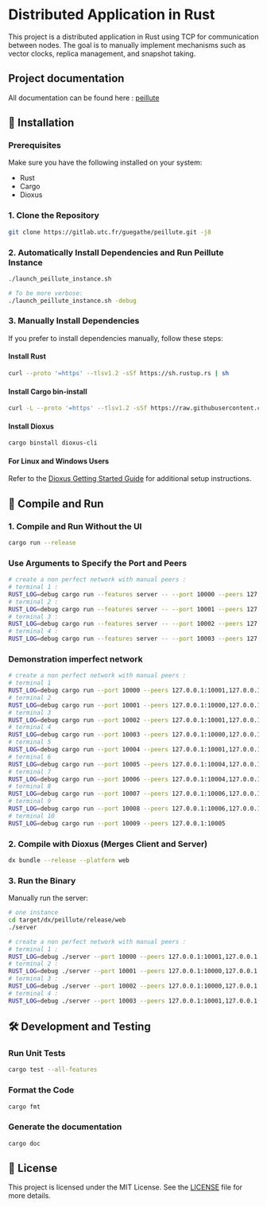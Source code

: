 # Distributed Application in Rust

This project is a distributed application in Rust using TCP for communication between nodes. The goal is to manually implement mechanisms such as vector clocks, replica management, and snapshot taking.

## Project documentation

All documentation can be found here : [peillute](https://guegathe.gitlab.utc.fr/peillute/doc/peillute/)

## 🚀 Installation

### Prerequisites

Make sure you have the following installed on your system:
- Rust
- Cargo
- Dioxus

### 1. Clone the Repository

```sh
git clone https://gitlab.utc.fr/guegathe/peillute.git -j8
```

### 2. Automatically Install Dependencies and Run Peillute Instance

```sh
./launch_peillute_instance.sh

# To be more verbose:
./launch_peillute_instance.sh -debug
```

### 3. Manually Install Dependencies

If you prefer to install dependencies manually, follow these steps:

#### Install Rust

```sh
curl --proto '=https' --tlsv1.2 -sSf https://sh.rustup.rs | sh
```

#### Install Cargo bin-install

```sh
curl -L --proto '=https' --tlsv1.2 -sSf https://raw.githubusercontent.com/cargo-bins/cargo-binstall/main/install-from-binstall-release.sh | bash
```

#### Install Dioxus

```sh
cargo binstall dioxus-cli
```

#### For Linux and Windows Users

Refer to the [Dioxus Getting Started Guide](https://dioxuslabs.com/learn/0.6/getting_started/#) for additional setup instructions.

## 🚀 Compile and Run

### 1. Compile and Run Without the UI

```sh
cargo run --release
```

### Use Arguments to Specify the Port and Peers

```sh
# create a non perfect network with manual peers :
# terminal 1 :
RUST_LOG=debug cargo run --features server -- --port 10000 --peers 127.0.0.1:10001,127.0.0.1:10002
# terminal 2 :
RUST_LOG=debug cargo run --features server -- --port 10001 --peers 127.0.0.1:10000,127.0.0.1:10002
# terminal 3 :
RUST_LOG=debug cargo run --features server -- --port 10002 --peers 127.0.0.1:10000,127.0.0.1:10001
# terminal 4 :
RUST_LOG=debug cargo run --features server -- --port 10003 --peers 127.0.0.1:10001,127.0.0.1:10002
```

### Demonstration imperfect network

```sh
# create a non perfect network with manual peers :
# terminal 1
RUST_LOG=debug cargo run --port 10000 --peers 127.0.0.1:10001,127.0.0.1:10003
# terminal 2
RUST_LOG=debug cargo run --port 10001 --peers 127.0.0.1:10000,127.0.0.1:10002, 127.0.0.1:10004
# terminal 3
RUST_LOG=debug cargo run --port 10002 --peers 127.0.0.1:10001,127.0.0.1:10003
# terminal 4
RUST_LOG=debug cargo run --port 10003 --peers 127.0.0.1:10000,127.0.0.1:10002
# terminal 5
RUST_LOG=debug cargo run --port 10004 --peers 127.0.0.1:10001,127.0.0.1:10006,127.0.0.1:10005
# terminal 6
RUST_LOG=debug cargo run --port 10005 --peers 127.0.0.1:10004,127.0.0.1:10006
# terminal 7
RUST_LOG=debug cargo run --port 10006 --peers 127.0.0.1:10004,127.0.0.1:10007,127.0.0.1:10008
# terminal 8
RUST_LOG=debug cargo run --port 10007 --peers 127.0.0.1:10006,127.0.0.1:10008
# terminal 9
RUST_LOG=debug cargo run --port 10008 --peers 127.0.0.1:10006,127.0.0.1:10007
# terminal 10
RUST_LOG=debug cargo run --port 10009 --peers 127.0.0.1:10005
```


### 2. Compile with Dioxus (Merges Client and Server)

```sh
dx bundle --release --platform web
```

### 3. Run the Binary

Manually run the server:

```sh
# one instance
cd target/dx/peillute/release/web
./server

# create a non perfect network with manual peers :
# terminal 1 :
RUST_LOG=debug ./server --port 10000 --peers 127.0.0.1:10001,127.0.0.1:10002
# terminal 2 :
RUST_LOG=debug ./server --port 10001 --peers 127.0.0.1:10000,127.0.0.1:10002
# terminal 3 :
RUST_LOG=debug ./server --port 10002 --peers 127.0.0.1:10000,127.0.0.1:10001
# terminal 4 :
RUST_LOG=debug ./server --port 10003 --peers 127.0.0.1:10001,127.0.0.1:10002
```

## 🛠️ Development and Testing

### Run Unit Tests

```sh
cargo test --all-features
```

### Format the Code

```sh
cargo fmt
```

### Generate the documentation

```sh
cargo doc
```

## 📜 License

This project is licensed under the MIT License. See the [LICENSE](LICENSE) file for more details.
